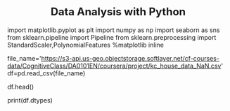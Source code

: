 <h1 align=center><font size = 5>Data Analysis with Python</font></h1>

import matplotlib.pyplot as plt
import numpy as np
import seaborn as sns
from sklearn.pipeline import Pipeline
from sklearn.preprocessing import StandardScaler,PolynomialFeatures
%matplotlib inline

file_name='https://s3-api.us-geo.objectstorage.softlayer.net/cf-courses-data/CognitiveClass/DA0101EN/coursera/project/kc_house_data_NaN.csv'
df=pd.read_csv(file_name)

df.head()


print(df.dtypes)
